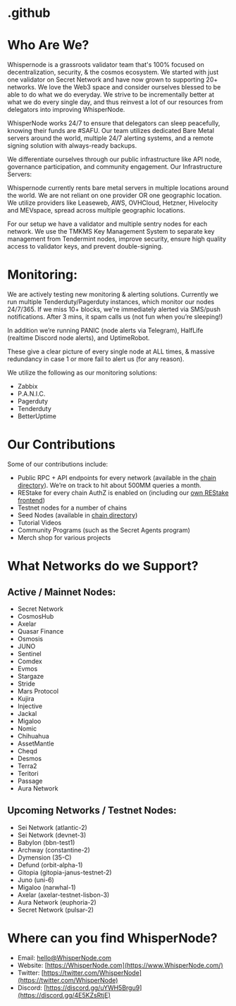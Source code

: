 # .github

# Who Are We?

Whispernode is a grassroots validator team that's 100% focused on decentralization, security, & the cosmos ecosystem. We started with just one validator on Secret Network and have now grown to supporting 20+ networks. We love the Web3 space and consider ourselves blessed to be able to do what we do everyday. We strive to be incrementally better at what we do every single day, and thus reinvest a lot of our resources from delegators into improving WhisperNode.

WhisperNode works 24/7 to ensure that delegators can sleep peacefully, knowing their funds are #SAFU. Our team utilizes dedicated Bare Metal servers around the world, multiple 24/7 alerting systems, and a remote signing solution with always-ready backups. 


We differentiate ourselves through our public infrastructure like API node, governance participation, and community engagement. 
Our Infrastructure
Servers:

Whispernode currently rents bare metal servers in multiple locations around the world. We are not reliant on one provider OR one geographic location. We utilize providers like Leaseweb, AWS, OVHCloud, Hetzner, Hivelocity and MEVspace, spread across multiple geographic locations. 

For our setup we have a validator and multiple sentry nodes for each network. We use the  TMKMS Key Management System to separate key management from Tendermint nodes, improve security, ensure high quality access to validator keys, and prevent double-signing. 

# Monitoring:

We are actively testing new monitoring & alerting solutions.  Currently we run multiple Tenderduty/Pagerduty instances, which monitor our nodes 24/7/365. If we miss 10+ blocks, we're immediately alerted via SMS/push notifications. After 3 mins, it spam calls us (not fun when you’re sleeping!)

In addition we’re running PANIC (node alerts via Telegram), HalfLife (realtime Discord node alerts), and UptimeRobot. 

These give a clear picture of every single node at ALL times, & massive redundancy in case 1 or more fail to alert us (for any reason).

We utilize the following as our monitoring solutions:

- Zabbix
- P.A.N.I.C.
- Pagerduty
- Tenderduty
- BetterUptime

# Our Contributions

Some of our contributions include:

- Public RPC + API endpoints for every network (available in the <a href="https://cosmos.directory">chain directory</a>). We’re on track to hit about 500MM queries a month.
- REStake for every chain AuthZ is enabled on (including our <a href="https://restake.whispernode.com">own REStake frontend</a>)
- Testnet nodes for a number of chains
- Seed Nodes (available in <a href="https://cosmos.directory">chain directory</a>)
- Tutorial Videos 
- Community Programs (such as the Secret Agents program)
- Merch shop for various projects


# What Networks do we Support?

## Active / Mainnet Nodes:

- Secret Network
- CosmosHub
- Axelar
- Quasar Finance
- Osmosis
- JUNO
- Sentinel
- Comdex
- Evmos
- Stargaze
- Stride
- Mars Protocol
- Kujira
- Injective
- Jackal
- Migaloo
- Nomic
- Chihuahua
- AssetMantle
- Cheqd
- Desmos
- Terra2
- Teritori
- Passage
- Aura Network

## Upcoming Networks / Testnet Nodes:

- Sei Network (atlantic-2)
- Sei Network (devnet-3)
- Babylon (bbn-test1)
- Archway (constantine-2)
- Dymension (35-C)
- Defund (orbit-alpha-1)
- Gitopia (gitopia-janus-testnet-2)
- Juno (uni-6)
- Migaloo (narwhal-1)
- Axelar (axelar-testnet-lisbon-3)
- Aura Network (euphoria-2)
- Secret Network (pulsar-2)

# Where can you find WhisperNode?

- Email: [hello@WhisperNode.com](mailto:hello@WhisperNode.com)
- Website: [https://WhisperNode.com](https://www.WhisperNode.com/)
- Twitter: [https://twitter.com/WhisperNode](https://twitter.com/WhisperNode)
- Discord: [https://discord.gg/uYWH5Brgu9](https://discord.gg/4E5KZsRtjE)
